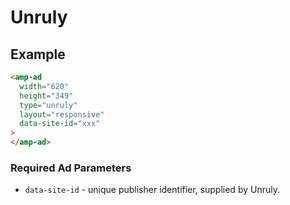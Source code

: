 <!---
Copyright 2018 The AMP HTML Authors. All Rights Reserved.

Licensed under the Apache License, Version 2.0 (the "License");
you may not use this file except in compliance with the License.
You may obtain a copy of the License at

      http://www.apache.org/licenses/LICENSE-2.0

Unless required by applicable law or agreed to in writing, software
distributed under the License is distributed on an "AS-IS" BASIS,
WITHOUT WARRANTIES OR CONDITIONS OF ANY KIND, either express or implied.
See the License for the specific language governing permissions and
limitations under the License.
-->

# Unruly

## Example

```html
<amp-ad
  width="620"
  height="349"
  type="unruly"
  layout="responsive"
  data-site-id="xxx"
>
</amp-ad>
```

### Required Ad Parameters

- `data-site-id` - unique publisher identifier, supplied by Unruly.
